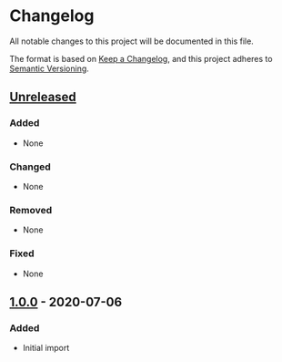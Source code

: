 # Changelog
All notable changes to this project will be documented in this file.

The format is based on [Keep a Changelog](https://keepachangelog.com/en/1.0.0/), and this project adheres to [Semantic Versioning](https://semver.org/spec/v2.0.0.html).

## [Unreleased]

### Added
- None

### Changed
- None


### Removed
- None

### Fixed
- None

## [1.0.0] - 2020-07-06

### Added
- Initial import

[Unreleased]: https://github.com/AlexanderWillner/rust-boilerplate/compare/1.0.0...HEAD
[1.0.0]: https://github.com/AlexanderWillner/rust-boilerplate/releases/1.0.0

